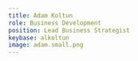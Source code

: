 ```yaml
---
title: Adam Koltun
role: Business Development
position: Lead Business Strategist
keybase: alkoltun
image: adam.small.png
---
```

